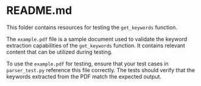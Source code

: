 # README.md

This folder contains resources for testing the `get_keywords` function.

The `example.pdf` file is a sample document used to validate the keyword extraction capabilities of the `get_keywords` function. It contains relevant content that can be utilized during testing.

To use the `example.pdf` for testing, ensure that your test cases in `parser_test.py` reference this file correctly. The tests should verify that the keywords extracted from the PDF match the expected output.